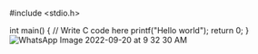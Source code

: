 #include <stdio.h>

int main() {
    // Write C code here
    printf("Hello world");
    return 0;
}
![WhatsApp Image 2022-09-20 at 9 32 30 AM](https://user-images.githubusercontent.com/113334563/191165359-4dfe33c8-358f-4df2-9ed2-751fa8f8220d.jpeg)
